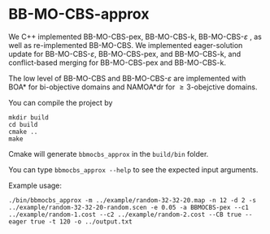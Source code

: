 # BB-MO-CBS-approx

We C++ implemented BB-MO-CBS-pex, BB-MO-CBS-k, BB-MO-CBS-$\varepsilon$ , as well as re-implemented BB-MO-CBS. We implemented eager-solution update for BB-MO-CBS-$\varepsilon$, BB-MO-CBS-pex, and BB-MO-CBS-k, and conflict-based merging for BB-MO-CBS-pex and BB-MO-CBS-k.

The low level of BB-MO-CBS and BB-MO-CBS-$\varepsilon$ are implemented with BOA* for bi-objective domains and NAMOA*dr for $\geq3$-obejctive domains.

You can compile the project by 

```
mkdir build
cd build
cmake ..
make
```

Cmake will generate `bbmocbs_approx` in the `build/bin` folder.

You can type `bbmocbs_approx --help` to see the expected input arguments.

Example usage:
```
./bin/bbmocbs_approx -m ../example/random-32-32-20.map -n 12 -d 2 -s ../example/random-32-32-20-random.scen -e 0.05 -a BBMOCBS-pex --c1 ../example/random-1.cost --c2 ../example/random-2.cost --CB true --eager true -t 120 -o ../output.txt
```